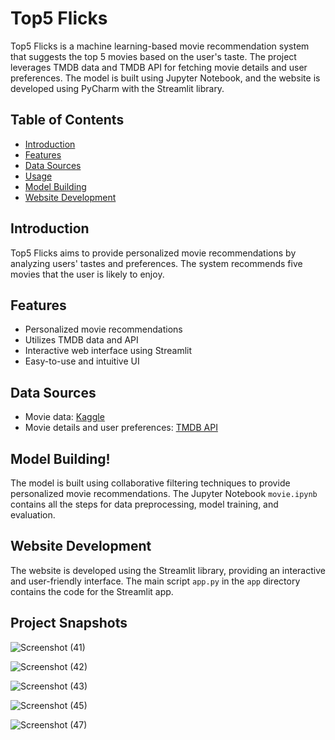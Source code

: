 
# Top5 Flicks

Top5 Flicks is a machine learning-based movie recommendation system that suggests the top 5 movies based on the user's taste. The project leverages TMDB data and TMDB API for fetching movie details and user preferences. The model is built using Jupyter Notebook, and the website is developed using PyCharm with the Streamlit library.

## Table of Contents
- [Introduction](#introduction)
- [Features](#features)
- [Data Sources](#data-sources)
- [Usage](#usage)
- [Model Building](#model-building)
- [Website Development](#website-development)

## Introduction

Top5 Flicks aims to provide personalized movie recommendations by analyzing users' tastes and preferences. The system recommends five movies that the user is likely to enjoy.

## Features

- Personalized movie recommendations
- Utilizes TMDB data and API
- Interactive web interface using Streamlit
- Easy-to-use and intuitive UI

## Data Sources

- Movie data: [Kaggle](https://www.kaggle.com/)
- Movie details and user preferences: [TMDB API](https://www.themoviedb.org/documentation/api)


## Model Building!

The model is built using collaborative filtering techniques to provide personalized movie recommendations. The Jupyter Notebook `movie.ipynb` contains all the steps for data preprocessing, model training, and evaluation.

## Website Development

The website is developed using the Streamlit library, providing an interactive and user-friendly interface. The main script `app.py` in the `app` directory contains the code for the Streamlit app.

## Project Snapshots
![Screenshot (41)](https://github.com/YashchaturvediIR/top5flicks/assets/108249500/145db803-dda1-45f9-9ac8-6d8a0a0c5515)


![Screenshot (42)](https://github.com/YashchaturvediIR/top5flicks/assets/108249500/785cbb4f-e3e6-4c25-8a51-99e04e488f09)


![Screenshot (43)](https://github.com/YashchaturvediIR/top5flicks/assets/108249500/876b900c-a61a-4614-967b-e4943f728443)


![Screenshot (45)](https://github.com/YashchaturvediIR/top5flicks/assets/108249500/7013dd14-b89b-4b65-817d-161898576549)


![Screenshot (47)](https://github.com/YashchaturvediIR/top5flicks/assets/108249500/afce35b6-5518-412f-855d-3d3de5c5995b)

